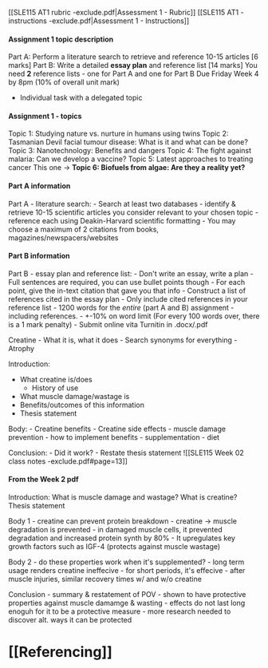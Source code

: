 
[[SLE115 AT1 rubric -exclude.pdf|Assessment 1 - Rubric]]
[[SLE115 AT1 - instructions -exclude.pdf|Assessment 1 - Instructions]]

#### Assignment 1 topic description
Part A: Perform a literature search to retrieve and reference 10-15 articles \[6 marks]
Part B: Write a detailed **essay plan** and reference list \[14 marks]
You need **2** reference lists - one for Part A and one for Part B
Due Friday Week 4 by 8pm (10% of overall unit mark)
- Individual task with a delegated topic

#### Assignment 1 - topics
Topic 1: Studying nature vs. nurture in humans using twins
Topic 2: Tasmanian Devil facial tumour disease:
What is it and what can be done?
Topic 3: Nanotechnology: Benefits and dangers
Topic 4: The fight against malaria: Can we develop a vaccine?
Topic 5: Latest approaches to treating cancer
This one -> **Topic 6: Biofuels from algae: Are they a reality yet?**

#### Part A information
Part A - literature search:
	- Search at least two databases
	- identify & retrieve 10-15 scientific articles you consider relevant to your chosen topic 
	- reference each using Deakin-Harvard scientific formatting
	- You may choose a maximum of 2 citations from books, magazines/newspacers/websites

#### Part B information
Part B - essay plan and reference list:
	- Don't write an essay, write a plan
	- Full sentences are required, you can use bullet points though
	- For each point, give the in-text citation that gave you that info
	- Construct a list of references cited in the essay plan
	- Only include cited references in your reference list
	- 1200 words for the *entire* (part A and B) assignment - including references.
		- +-10% on word limit (For every 100 words over, there is a 1 mark penalty)
	- Submit online vita Turnitin in .docx/.pdf


Creatine
	- What it is, what it does
	- Search synonyms for everything
	- Atrophy

Introduction:
- What creatine is/does
	- History of use
- What muscle damage/wastage is
- Benefits/outcomes of this information
- Thesis statement

Body:
	- Creatine benefits 
	- Creatine side effects
	- muscle damage prevention
	- how to implement benefits 
		- supplementation
		- diet

Conclusion:
	- Did it work?
	- Restate thesis statement
![[SLE115 Week 02 class notes -exclude.pdf#page=13]]

#### From the Week 2 pdf
Introduction:
	What is muscle damage and wastage?
	What is creatine?
	Thesis statement 

Body 1 - creatine can prevent protein breakdown
	- creatine -> muscle degradation is prevented
	- in damaged muscle cells, it prevented degradation and increased protein synth by 80% 
	- It upregulates key growth factors such as IGF-4 (protects against muscle wastage)

Body 2 - do these properties work when it's supplemented?
	- long term usage renders creatine ineffecive
	- for short periods, it's effecive
	- after muscle injuries, similar recovery times w/ and w/o creatine 

Conclusion - summary & restatement of POV
	- shown to have protective properties against muscle damamge & wasting
		- effects do not last long enoguh for it to be a protective measure
	- more research needed to discover alt. ways it can be protected


# [[Referencing]]